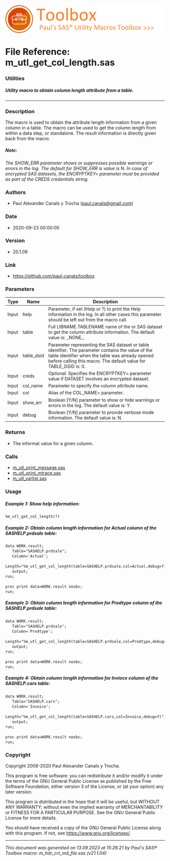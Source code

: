 ![../../misc/images/doc_banner.png](../../misc/images/doc_banner.png)
# 
# File Reference: m_utl_get_col_length.sas

### Utilities

##### Utility macro to obtain column length attribute from a table.

***

### Description
The macro is used to obtain the attribute length information from a given column in a table. The macro can be used to get the column length from within a data step, or standalone. The result information is directly given back from the macro.

##### *Note:*
*The SHOW_ERR parameter shows or suppresses possible warnings or errors in the log. The default for SHOW_ERR is value is N.*
*In case of encrypted SAS datasets, the ENCRYPTKEY= parameter must be provided as part of the CREDS credentials string.*

### Authors
* Paul Alexander Canals y Trocha (paul.canals@gmail.com)

### Date
* 2020-09-23 00:00:00

### Version
* 20.1.09

### Link
* https://github.com/paul-canals/toolbox

### Parameters
| Type | Name | Description |
| ---- | ---- | ----------- |
| Input | help | Parameter, if set (Help or ?) to print the Help information in the log. In all other cases this parameter should be left out from the macro call. |
| Input | table | Full LIBNAME.TABLENAME name of the or SAS dataset to get the column attribute information. The default value is: \_NONE\_. |
| Input | table_dsid | Parameter representing the SAS dataset or table identifier. The parameter contains the value of the table identifier when the table was already opened before calling this macro. The default value for TABLE_DSID is: 0. |
| Input | creds | Optional. Specifies the ENCRYPTKEY= parameter value if DATASET involves an encrypted dataset. |
| Input | col_name | Parameter to specify the column attribute name. |
| Input | col | Alias of the COL_NAME= parameter. |
| Input | show_err | Boolean [Y/N] parameter to show or hide warnings or errors in the log. The default value is: Y. |
| Input | debug | Boolean [Y/N] parameter to provide verbose mode information. The default value is: N. |

### Returns
* The informat value for a given column.

### Calls
* [m_utl_print_message.sas](m_utl_print_message.md)
* [m_utl_print_mtrace.sas](m_utl_print_mtrace.md)
* [m_utl_varlist.sas](m_utl_varlist.md)

### Usage

##### Example 1: Show help information:
```sas
%m_utl_get_col_length(?)
```

##### Example 2: Obtain column length information for Actual column of the SASHELP.prdsale table:
```sas
data WORK.result;
   Table="SASHELP.prdsale";
   Column='Actual';
   Length="%m_utl_get_col_length(table=SASHELP.prdsale,col=Actual,debug=Y)";
   output;
run;

proc print data=WORK.result noobs;
run;

```

##### Example 3: Obtain column length information for Prodtype column of the SASHELP.prdsale table:
```sas
data WORK.result;
   Table="SASHELP.prdsale";
   Column='Prodtype';
   Length="%m_utl_get_col_length(table=SASHELP.prdsale,col=Prodtype,debug=Y)";
   output;
run;

proc print data=WORK.result noobs;
run;

```

##### Example 4: Obtain column length information for Invioce column of the SASHELP.cars table:
```sas
data WORK.result;
   Table="SASHELP.cars";
   Column='Invoice';
   Length="%m_utl_get_col_length(table=SASHELP.cars,col=Invoice,debug=Y)";
   output;
run;

proc print data=WORK.result noobs;
run;

```

### Copyright
Copyright 2008-2020 Paul Alexander Canals y Trocha. 
 
This program is free software: you can redistribute it and/or modify 
it under the terms of the GNU General Public License as published by 
the Free Software Foundation, either version 3 of the License, or 
(at your option) any later version. 
 
This program is distributed in the hope that it will be useful, 
but WITHOUT ANY WARRANTY; without even the implied warranty of 
MERCHANTABILITY or FITNESS FOR A PARTICULAR PURPOSE. See the 
GNU General Public License for more details. 
 
You should have received a copy of the GNU General Public License 
along with this program. If not, see <https://www.gnu.org/licenses/>. 


***
*This document was generated on 13.09.2023 at 15:26:21  by Paul's SAS&reg; Toolbox macro: m_hdr_crt_md_file.sas (v21.1.04)*

